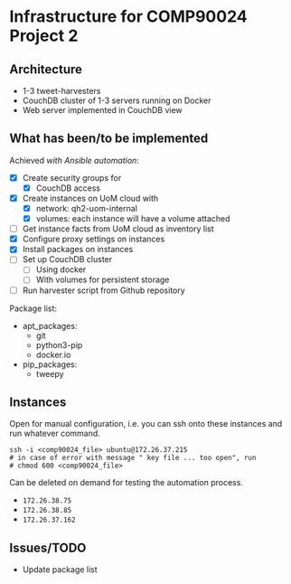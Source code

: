 # Infrastructure for COMP90024 Project 2

## Architecture  

- 1-3 tweet-harvesters
- CouchDB cluster of 1-3 servers running on Docker
- Web server implemented in CouchDB view

## What has been/to be implemented  

Achieved *with Ansible automation*:

- [x] Create security groups for
  - [x] CouchDB access
- [x] Create instances on UoM cloud with
  - [x] network: qh2-uom-internal
  - [x] volumes: each instance will have a volume attached
- [ ] Get instance facts from UoM cloud as inventory list
- [x] Configure proxy settings on instances 
- [x] Install packages on instances
- [ ] Set up CouchDB cluster 
  - [ ] Using docker
  - [ ] With volumes for persistent storage
- [ ] Run harvester script from Github repository

Package list:

- apt_packages:
  - git
  - python3-pip
  - docker.io
- pip_packages:
  - tweepy


## Instances  

Open for manual configuration, i.e. you can ssh onto these instances and run whatever command.
```
ssh -i <comp90024_file> ubuntu@172.26.37.215
# in case of error with message " key file ... too open", run
# chmod 600 <comp90024_file>
```

Can be deleted on demand for testing the automation process.
- `172.26.38.75`
- `172.26.38.85`
- `172.26.37.162`

## Issues/TODO  
- Update package list
